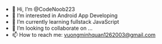 - 👋 Hi, I’m @CodeNoob223
- 👀 I’m interested in Android App Developing
- 🌱 I’m currently learning fullstack JavaScript
- 💞️ I’m looking to collaborate on ...
- 📫 How to reach me: vuongminhquan1262003@gmail.com

<!---
CodeNoob223/CodeNoob223 is a ✨ special ✨ repository because its `README.md` (this file) appears on your GitHub profile.
You can click the Preview link to take a look at your changes.
--->
